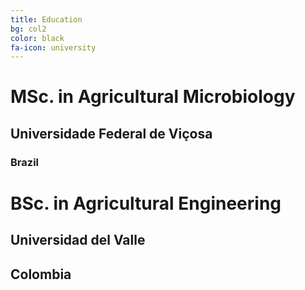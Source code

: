 ```yaml
---
title: Education
bg: col2
color: black
fa-icon: university
---
```


# MSc. in Agricultural Microbiology
## Universidade Federal de Viçosa
### Brazil

# BSc. in Agricultural Engineering
## Universidad del Valle
## Colombia

